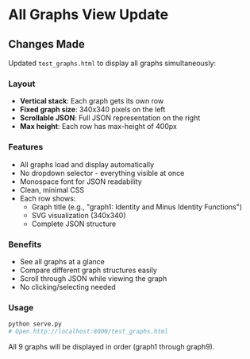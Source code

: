 # All Graphs View Update

## Changes Made

Updated `test_graphs.html` to display all graphs simultaneously:

### Layout
- **Vertical stack**: Each graph gets its own row
- **Fixed graph size**: 340x340 pixels on the left
- **Scrollable JSON**: Full JSON representation on the right
- **Max height**: Each row has max-height of 400px

### Features
- All graphs load and display automatically
- No dropdown selector - everything visible at once
- Monospace font for JSON readability
- Clean, minimal CSS
- Each row shows:
  - Graph title (e.g., "graph1: Identity and Minus Identity Functions")
  - SVG visualization (340x340)
  - Complete JSON structure

### Benefits
- See all graphs at a glance
- Compare different graph structures easily
- Scroll through JSON while viewing the graph
- No clicking/selecting needed

### Usage
```bash
python serve.py
# Open http://localhost:8000/test_graphs.html
```

All 9 graphs will be displayed in order (graph1 through graph9).